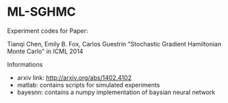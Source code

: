 ML-SGHMC
========

Experiment codes for Paper:

Tianqi Chen, Emily B. Fox, Carlos Guestrin "Stochastic Gradient Hamiltonian Monte Carlo" in ICML 2014

Informations
* arxiv link: http://arxiv.org/abs/1402.4102
* matlab: contains scripts for simulated experiments
* bayesnn: contains a numpy implementation of baysian neural network 
